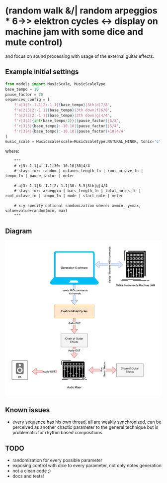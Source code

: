 # (random walk &/| random arpeggios * 6->> elektron cycles <-> display on machine jam with some dice and mute control)

and focus on sound processing with usage of the external guitar effects.

## Example initial settings

```python
from models import MusicScale, MusicScaleType
base_tempo = 10
pause_factor = 70
sequences_config = [
    f'a|3|5:-1.1|2:-1.1|{base_tempo}|3th|d|7/8',
    f'a|2|3|2:-1.1|{base_tempo}|3th down|f|6/8',
    f'a|2|2|2:-1.1|{base_tempo}|2th down|g|4/4',
    f'r|3|4|{int(base_tempo/2)}|{pause_factor}|6/8',
    f'r|3|3|{base_tempo}:-10.10|{pause_factor}|5/4',
    f'r|3|4|{base_tempo}:-10.10|{pause_factor}+10|4/4'
]
music_scale = MusicScale(scale=MusicScaleType.NATURAL_MINOR, tonic='c')
```

where:

```
    """
    # r|5:-1.1|4:-1.1|30:-10.10|30|4/4
    # stays for: random | octaves_length_fn | root_octave_fn | tempo_fn | pause_factor | meter

    # a|3:-1.1|6:-1.1|2:-1.1|30:-5.5|3th|g|4/4
    # stays for: arpeggio | bars_length_fn | total_notes_fn | root_octave_fn | tempo_fn | mode | start_note | meter

    # x.y specify optional randomization where: x=min, y=max, value=value+random(min, max)
    """
```

## Diagram

![Alt text](./docs/Generation-X-diagram.drawio.png?raw=true "Connection Diagram")

## Known issues

* every sequence has his own thread, all are weakly synchronized, can be perceived as another chaotic parameter to the general technique but is problematic for rhythm based compositions

## TODO

* randomization for every possible parameter
* exposing control with dice to every parameter, not only notes generation 
* not a clean code ;)
* docs and tests!